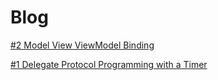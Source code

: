 # Blog

[#2 Model View ViewModel Binding](./SimpleViewModelBinding)

[#1 Delegate Protocol Programming with a Timer](./DelegateProtocolProgramming)
